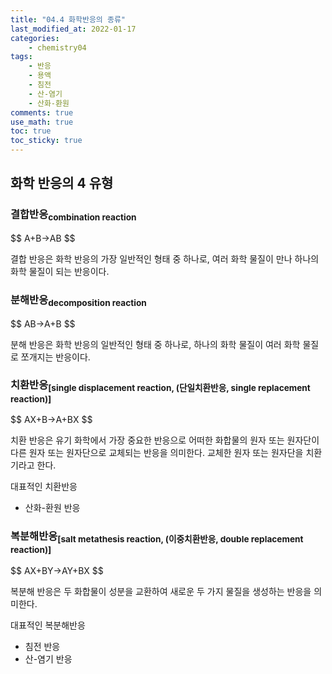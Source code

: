 ```yaml
---
title: "04.4 화학반응의 종류"
last_modified_at: 2022-01-17
categories:
    - chemistry04
tags:
    - 반응
    - 용액
    - 침전
    - 산-염기
    - 산화-환원
comments: true
use_math: true
toc: true
toc_sticky: true
---
```


## 화학 반응의 4 유형

### 결합반응<sub>combination reaction</sub>

<div class="notice--info">
$$
A+B→AB
$$
</div>

결합 반응은 화학 반응의 가장 일반적인 형태 중 하나로, 여러 화학 물질이 만나 하나의 화학 물질이 되는 반응이다.

### 분해반응<sub>decomposition reaction</sub>

<div class="notice--info">
$$
AB→A+B
$$
</div>

분해 반응은 화학 반응의 일반적인 형태 중 하나로, 하나의 화학 물질이 여러 화학 물질로 쪼개지는 반응이다.

### 치환반응<sub>[single displacement reaction, (단일치환반응, single replacement reaction)]</sub>

<div class="notice--info">
$$
AX+B→A+BX
$$
</div>

치환 반응은 유기 화학에서 가장 중요한 반응으로 어떠한 화합물의 원자 또는 원자단이 다른 원자 또는 원자단으로 교체되는 반응을 의미한다. 교체한 원자 또는 원자단을 치환기라고 한다.

대표적인 치환반응

- 산화-환원 반응

### 복분해반응<sub>[salt metathesis reaction, (이중치환반응, double replacement reaction)]</sub>

<div class="notice--info">
$$
AX+BY→AY+BX
$$
</div>

복분해 반응은 두 화합물이 성분을 교환하여 새로운 두 가지 물질을 생성하는 반응을 의미한다. 

대표적인 복분해반응

- 침전 반응
- 산-염기 반응